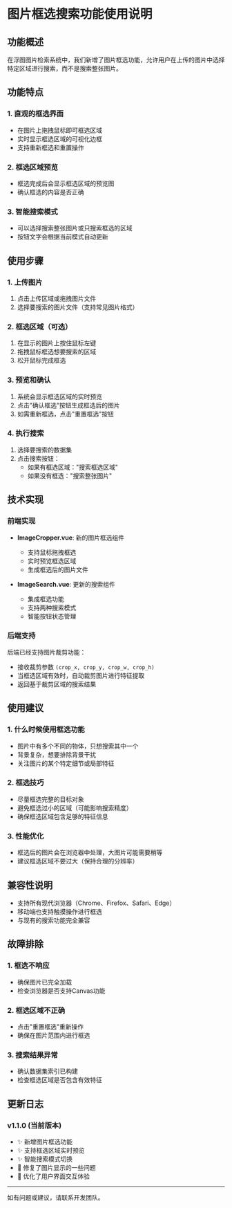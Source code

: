 # 图片框选搜索功能使用说明

## 功能概述

在浮图图片检索系统中，我们新增了图片框选功能，允许用户在上传的图片中选择特定区域进行搜索，而不是搜索整张图片。

## 功能特点

### 1. 直观的框选界面
- 在图片上拖拽鼠标即可框选区域
- 实时显示框选区域的可视化边框
- 支持重新框选和重置操作

### 2. 框选区域预览
- 框选完成后会显示框选区域的预览图
- 确认框选的内容是否正确

### 3. 智能搜索模式
- 可以选择搜索整张图片或只搜索框选的区域
- 按钮文字会根据当前模式自动更新

## 使用步骤

### 1. 上传图片
1. 点击上传区域或拖拽图片文件
2. 选择要搜索的图片文件（支持常见图片格式）

### 2. 框选区域（可选）
1. 在显示的图片上按住鼠标左键
2. 拖拽鼠标框选想要搜索的区域
3. 松开鼠标完成框选

### 3. 预览和确认
1. 系统会显示框选区域的实时预览
2. 点击"确认框选"按钮生成框选后的图片
3. 如需重新框选，点击"重置框选"按钮

### 4. 执行搜索
1. 选择要搜索的数据集
2. 点击搜索按钮：
   - 如果有框选区域："搜索框选区域"
   - 如果没有框选："搜索整张图片"

## 技术实现

### 前端实现
- **ImageCropper.vue**: 新的图片框选组件
  - 支持鼠标拖拽框选
  - 实时预览框选区域
  - 生成框选后的图片文件

- **ImageSearch.vue**: 更新的搜索组件
  - 集成框选功能
  - 支持两种搜索模式
  - 智能按钮状态管理

### 后端支持
后端已经支持图片裁剪功能：
- 接收裁剪参数 `(crop_x, crop_y, crop_w, crop_h)`
- 当框选区域有效时，自动裁剪图片进行特征提取
- 返回基于裁剪区域的搜索结果

## 使用建议

### 1. 什么时候使用框选功能
- 图片中有多个不同的物体，只想搜索其中一个
- 背景复杂，想要排除背景干扰
- 关注图片的某个特定细节或局部特征

### 2. 框选技巧
- 尽量框选完整的目标对象
- 避免框选过小的区域（可能影响搜索精度）
- 确保框选区域包含足够的特征信息

### 3. 性能优化
- 框选后的图片会在浏览器中处理，大图片可能需要稍等
- 建议框选区域不要过大（保持合理的分辨率）

## 兼容性说明

- 支持所有现代浏览器（Chrome、Firefox、Safari、Edge）
- 移动端也支持触摸操作进行框选
- 与现有的搜索功能完全兼容

## 故障排除

### 1. 框选不响应
- 确保图片已完全加载
- 检查浏览器是否支持Canvas功能

### 2. 框选区域不正确
- 点击"重置框选"重新操作
- 确保在图片范围内进行框选

### 3. 搜索结果异常
- 确认数据集索引已构建
- 检查框选区域是否包含有效特征

## 更新日志

### v1.1.0 (当前版本)
- ✨ 新增图片框选功能
- ✨ 支持框选区域实时预览
- ✨ 智能搜索模式切换
- 🐛 修复了图片显示的一些问题
- 💄 优化了用户界面交互体验

---

如有问题或建议，请联系开发团队。
